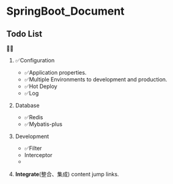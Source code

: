 # SpringBoot_Document

## Todo List

🔳✅

1. ✅Configuration
    - ✅Application properties.
    - ✅Multiple Environments to development and production.
    - ✅Hot Deploy
    - ✅Log
2. Database
    - ✅Redis
    - ✅Mybatis-plus
3. Development
    - ✅Filter
    - Interceptor
    -

100. **Integrate**(整合、集成) content jump links.

